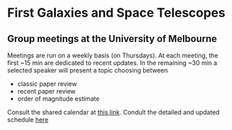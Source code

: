 # First Galaxies and Space Telescopes 
## Group meetings at the University of Melbourne

Meetings are run on a weekly basis (on Thursdays). 
At each meeting, the first ~15 min are dedicated to recent updates.
In the remaining ~30 min a selected speaker will present a topic choosing between 
* classic paper review
* recent paper review 
* order of magnitude estimate

Consult the shared calendar at [this link](https://www.google.com/calendar/render?mode=day&date=20180319T024840).
Condult the detailed and updated schedule [here](scheduling_meetings.ipynb)
